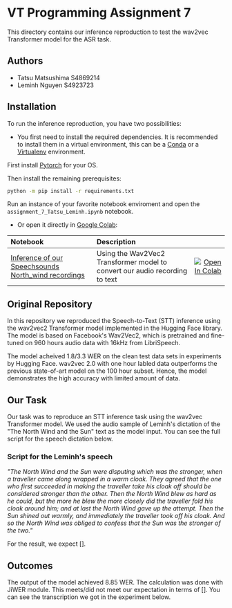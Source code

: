 # VT Programming Assignment 7

This directory contains our inference reproduction to test the wav2vec Transformer model for the ASR task.

## Authors

- Tatsu Matsushima S4869214
- Leminh Nguyen S4923723

## Installation

To run the inference reproduction, you have two possibilities:

- You first need to install the required dependencies. It is recommended to install them in a virtual environment, this can be a [Conda](https://docs.conda.io/en/latest/) or a [Virtualenv](https://virtualenv.pypa.io/en/latest/) environment.

First install [Pytorch](https://pytorch.org/get-started/locally/) for your OS.

Then install the remaining prerequisites:

```sh
python -m pip install -r requirements.txt
```

Run an instance of your favorite notebook enviroment and open the `assignment_7_Tatsu_Leminh.ipynb` notebook.

- Or open it directly in [Google Colab](https://colab.research.google.com/):

| Notebook                                                     | Description                                                  |                                                              |
| :----------------------------------------------------------- | :----------------------------------------------------------- | -----------------------------------------------------------: |
| [Inference of our Speechsounds North_wind recordings](https://colab.research.google.com/drive/1miIUmG_4x8fNbpJ0X8FrwxIJMm3SmUbx?usp=sharing) | Using the Wav2Vec2 Transformer model to convert our audio recording to text | [![Open In Colab](https://colab.research.google.com/assets/colab-badge.svg)](https://colab.research.google.com/drive/1miIUmG_4x8fNbpJ0X8FrwxIJMm3SmUbx?usp=sharing) |

## Original Repository

In this repository we reproduced the Speech-to-Text (STT) inference using the wav2vec2 Transformer model implemented in the Hugging Face library. The model is based on Facebook's Wav2Vec2, which is pretrained and fine-tuned on 960 hours audio data with 16kHz from LibriSpeech.

The model acheived 1.8/3.3 WER on the clean test data sets in experiments by Hugging Face. wav2vec 2.0 with one hour labled data outperforms the previous state-of-art model on the 100 hour subset. Hence, the model demonstrates the high accuracy with limited amount of data.

## Our Task

Our task was to reproduce an STT inference task using the wav2vec Transformer model. We used the audio sample of Leminh's dictation of the "The North Wind and the Sun" text as the model input. You can see the full script for the speech dictation below.

### Script for the Leminh's speech

*"The North Wind and the Sun were disputing which was the stronger, when a traveller came along wrapped in a warm cloak. They agreed that the one who first succeeded in making the traveller take his cloak off should be considered stronger than the other. Then the North Wind blew as hard as he could, but the more he blew the more closely did the traveller fold his cloak around him; and at last the North Wind gave up the attempt. Then the Sun shined out warmly, and immediately the traveller took off his cloak. And so the North Wind was obliged to confess that the Sun was the stronger of the two."*

For the result, we expect [].

## Outcomes
The output of the model achieved 8.85 WER. The calculation was done with JiWER module. This meets/did not meet our expectation in terms of []. You can see the transcription we got in the experiment below.
